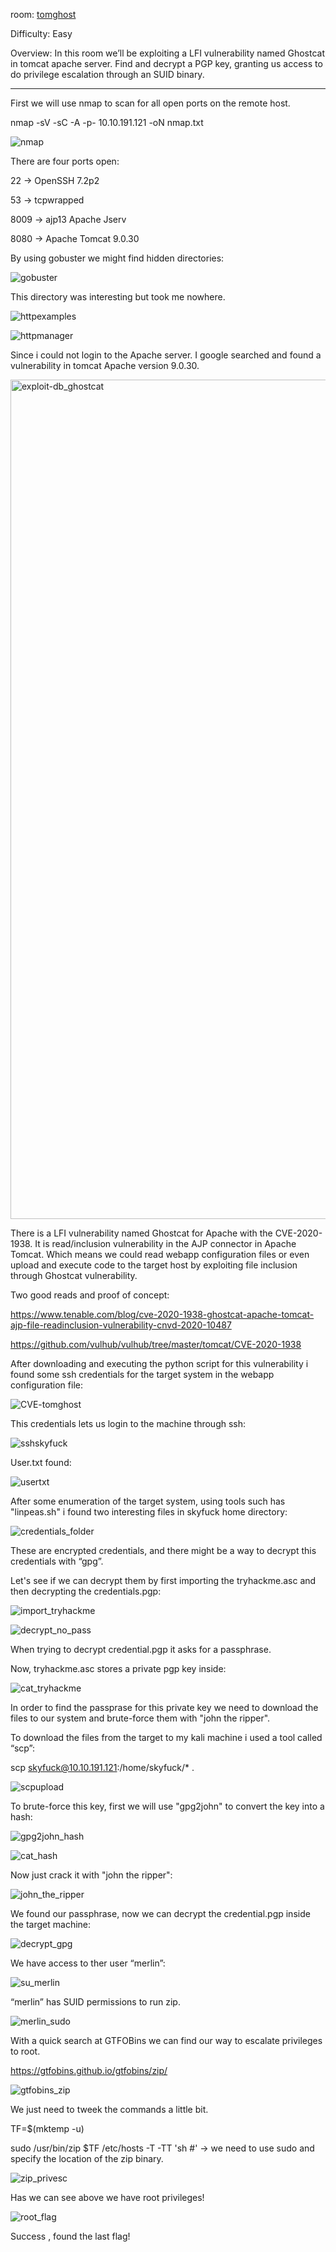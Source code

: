 room: [tomghost](https://tryhackme.com/room/tomghost)

Difficulty: Easy

Overview: In this room we’ll be exploiting a LFI vulnerability named Ghostcat in tomcat apache server. Find and decrypt a PGP key, granting us access to do privilege escalation through an SUID binary.

-------------------------------------------------------------------------------------------------------------------------------------------------------------------

First we will use nmap to scan for all open ports on the remote host.

nmap -sV -sC -A -p- 10.10.191.121 -oN nmap.txt

![nmap](https://user-images.githubusercontent.com/76821053/119219288-9f1d4880-badc-11eb-851e-ec369e94bee5.png)

There are four ports open:

22     →  OpenSSH 7.2p2

53     →  tcpwrapped

8009   →  ajp13 Apache Jserv

8080   →  Apache Tomcat 9.0.30

By using gobuster we might find hidden directories:

![gobuster](https://user-images.githubusercontent.com/76821053/119219461-a2650400-badd-11eb-8da7-759dec1ebee7.png)

This directory was interesting but took me nowhere.

![httpexamples](https://user-images.githubusercontent.com/76821053/119219489-c7597700-badd-11eb-8ac1-33a2182c1aae.png)

![httpmanager](https://user-images.githubusercontent.com/76821053/119219478-bd377880-badd-11eb-9811-56fbbf4da0ed.png)

Since i could not login to the Apache server. I google searched and found a vulnerability in tomcat Apache version 9.0.30.

<img width="1343" alt="exploit-db_ghostcat" src="https://user-images.githubusercontent.com/76821053/119219986-05579a80-bae0-11eb-95b9-ca69ba9d0a46.png">


There is a LFI vulnerability named Ghostcat for Apache with the CVE-2020-1938. It is read/inclusion vulnerability in the AJP connector in Apache Tomcat. Which means we could read webapp configuration files or even upload and execute code to the target host by exploiting file inclusion through Ghostcat vulnerability.

Two good reads and proof of concept:
 
https://www.tenable.com/blog/cve-2020-1938-ghostcat-apache-tomcat-ajp-file-readinclusion-vulnerability-cnvd-2020-10487

https://github.com/vulhub/vulhub/tree/master/tomcat/CVE-2020-1938
 
After downloading and executing the python script for this vulnerability i found some ssh credentials for the target system in the webapp configuration file:

![CVE-tomghost](https://user-images.githubusercontent.com/76821053/119219579-2a4b0e00-bade-11eb-9d3d-4c85eac5502c.png)

This credentials lets us login to the machine through ssh:

![sshskyfuck](https://user-images.githubusercontent.com/76821053/119220050-6aab8b80-bae0-11eb-9005-328ea8acc296.png)

User.txt found:

![usertxt](https://user-images.githubusercontent.com/76821053/119220176-2076da00-bae1-11eb-9ed9-015c2e55ff53.png)

After some enumeration of the target system, using tools such has "linpeas.sh" i found two interesting files in skyfuck home directory:

![credentials_folder](https://user-images.githubusercontent.com/76821053/119220825-4651ae00-bae4-11eb-8456-dd52880ef419.png)

These are encrypted credentials, and there might be a way to decrypt this credentials with “gpg”.

Let's see if we can decrypt them by first importing the tryhackme.asc and then decrypting the credentials.pgp:

![import_tryhackme](https://user-images.githubusercontent.com/76821053/119220857-6f723e80-bae4-11eb-8f55-01ff91a2ffe0.png)

![decrypt_no_pass](https://user-images.githubusercontent.com/76821053/119220868-78631000-bae4-11eb-8cfc-05ab9a5f2f55.png)

When trying to decrypt credential.pgp it asks for a passphrase. 

Now, tryhackme.asc stores a private pgp key inside:

![cat_tryhackme](https://user-images.githubusercontent.com/76821053/119220952-dee82e00-bae4-11eb-899f-72360b58d9c5.png)

In order to find the passprase for this private key we need to download the files to our system and brute-force them with "john the ripper".

To download the files from the target to my kali machine i used a tool called “scp”:

scp skyfuck@10.10.191.121:/home/skyfuck/* . 

![scpupload](https://user-images.githubusercontent.com/76821053/119221028-35ee0300-bae5-11eb-9043-70b17b255e72.png)

To brute-force this key, first we will use "gpg2john" to convert the key into a hash:

![gpg2john_hash](https://user-images.githubusercontent.com/76821053/119221110-ab59d380-bae5-11eb-8b24-f0857333939c.png)

![cat_hash](https://user-images.githubusercontent.com/76821053/119221121-b7459580-bae5-11eb-95e8-4e969e917bfd.png)

Now just crack it with "john the ripper":

![john_the_ripper](https://user-images.githubusercontent.com/76821053/119221136-c4fb1b00-bae5-11eb-88de-0b32ddcb702d.png)

We found our passphrase, now we can decrypt the credential.pgp inside the target machine:

![decrypt_gpg](https://user-images.githubusercontent.com/76821053/119221153-dc3a0880-bae5-11eb-8ef2-f54f1bb16f72.png)

We have access to ther user “merlin”:

![su_merlin](https://user-images.githubusercontent.com/76821053/119221223-3935be80-bae6-11eb-89e7-f386e0f57127.png)

“merlin” has SUID permissions to run zip. 

![merlin_sudo](https://user-images.githubusercontent.com/76821053/119221232-494d9e00-bae6-11eb-8c5b-fe13e864bb69.png)

With a quick search at GTFOBins we can find our way to escalate privileges to root.

https://gtfobins.github.io/gtfobins/zip/

![gtfobins_zip](https://user-images.githubusercontent.com/76821053/119221276-769a4c00-bae6-11eb-9973-07b4541585f6.png)

We just need to tweek the commands a little bit.

TF=$(mktemp -u)

sudo /usr/bin/zip $TF /etc/hosts -T -TT 'sh #'     → we need to use sudo and specify the location of the zip binary.

![zip_privesc](https://user-images.githubusercontent.com/76821053/119221296-8fa2fd00-bae6-11eb-9537-29a05c1e07c9.png)

Has we can see above we have root privileges! 

![root_flag](https://user-images.githubusercontent.com/76821053/119221305-9b8ebf00-bae6-11eb-8105-5b3b9aa1ea0f.png)

Success , found the last flag!

 

